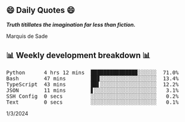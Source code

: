 ## 😄 Daily Quotes 😄

_**Truth titillates the imagination far less than fiction.**_

Marquis de Sade



## 📊 Weekly development breakdown 📊

<pre>Python      4 hrs 12 mins  ██████████████▉░░░░░░  71.0%
Bash        47 mins        ██▊░░░░░░░░░░░░░░░░░░  13.4%
TypeScript  43 mins        ██▌░░░░░░░░░░░░░░░░░░  12.2%
JSON        11 mins        ▋░░░░░░░░░░░░░░░░░░░░   3.1%
SSH Config  0 secs         ░░░░░░░░░░░░░░░░░░░░░   0.2%
Text        0 secs         ░░░░░░░░░░░░░░░░░░░░░   0.1%</pre>

1/3/2024